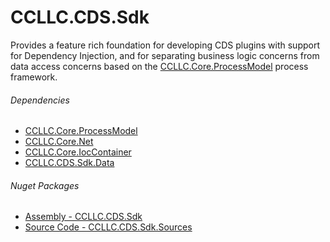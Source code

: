 # CCLLC.CDS.Sdk

Provides a feature rich foundation for developing CDS plugins with support for Dependency Injection, and for 
separating business logic concerns from data access concerns based on the [CCLLC.Core.ProcessModel](/CCLLC.Core.ProcessModel.md) 
process framework.

###### Dependencies

- [CCLLC.Core.ProcessModel](/CCLLC.Core.ProcessModel.md)
- [CCLLC.Core.Net](/CCLLC.Core.Net.md)
- [CCLLC.Core.IocContainer](/CCLLC.Core.IocContainer.md)
- [CCLLC.CDS.Sdk.Data](/CCLLC.CDS.Sdk.Data.md)

###### Nuget Packages

- [Assembly - CCLLC.CDS.Sdk](https://www.nuget.org/packages/CCLLC.CDS.Sdk/)
- [Source Code - CCLLC.CDS.Sdk.Sources](https://www.nuget.org/packages/CCLLC.CDS.Sdk.Sources/)




